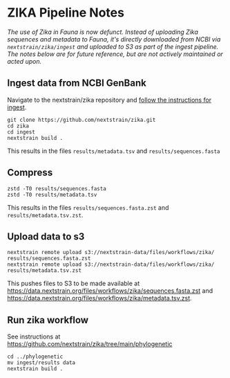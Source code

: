 # ZIKA Pipeline Notes

_The use of Zika in Fauna is now defunct. Instead of uploading Zika sequences and metadata to Fauna, it's directly downloaded from NCBI via `nextstrain/zika/ingest` and uploaded to S3 as part of the ingest pipeline. The notes below are for future reference, but are not actively maintained or acted upon._

## Ingest data from NCBI GenBank

Navigate to the nextstrain/zika repository and [follow the instructions for ingest](https://github.com/nextstrain/zika/tree/main/ingest).

```
git clone https://github.com/nextstrain/zika.git
cd zika
cd ingest
nextstrain build .
```

This results in the files `results/metadata.tsv` and `results/sequences.fasta`

## Compress

```
zstd -T0 results/sequences.fasta
zstd -T0 results/metadata.tsv
```

This results in the files `results/sequences.fasta.zst` and `results/metadata.tsv.zst`.

## Upload data to s3

```
nextstrain remote upload s3://nextstrain-data/files/workflows/zika/ results/sequences.fasta.zst
nextstrain remote upload s3://nextstrain-data/files/workflows/zika/ results/metadata.tsv.zst
```

This pushes files to S3 to be made available at https://data.nextstrain.org/files/workflows/zika/sequences.fasta.zst and https://data.nextstrain.org/files/workflows/zika/metadata.tsv.zst.

## Run zika workflow

See instructions at https://github.com/nextstrain/zika/tree/main/phylogenetic

```
cd ../phylogenetic
mv ingest/results data
nextstrain build .
```
